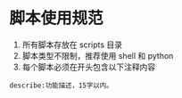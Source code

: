 # 脚本使用规范

1. 所有脚本存放在 scripts 目录
2. 脚本类型不限制，推荐使用 shell 和 python
3. 每个脚本必须在开头包含以下注释内容

```shell
describe:功能描述，15字以内。
```
